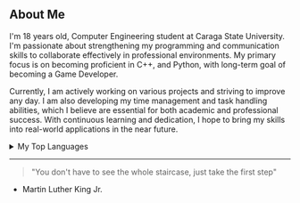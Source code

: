 ## About Me
<!-- Comment -->

I'm 18 years old, Computer Engineering student at Caraga State University. I'm passionate about strengthening my programming and communication skills to collaborate effectively in professional environments. My primary focus is on becoming proficient in C++, and Python, with long-term goal of becoming a Game Developer.

Currently, I am actively working on various projects and striving to improve any day. I am also developing my time management and task handling abilities, which I believe are essential for both academic and professional success. With continuous learning and dedication, I hope to bring my skills into real-world applications in the near future. 
<details>
<summary>My Top Languages</summary>

| Rank | My Languages |
|-----:|---------------|
|     1| C++            |
|     2| Python              |
|     3| Java              |

</details>


---
> "You don't have to see the whole staircase, just take the first step"
- Martin Luther King Jr.

